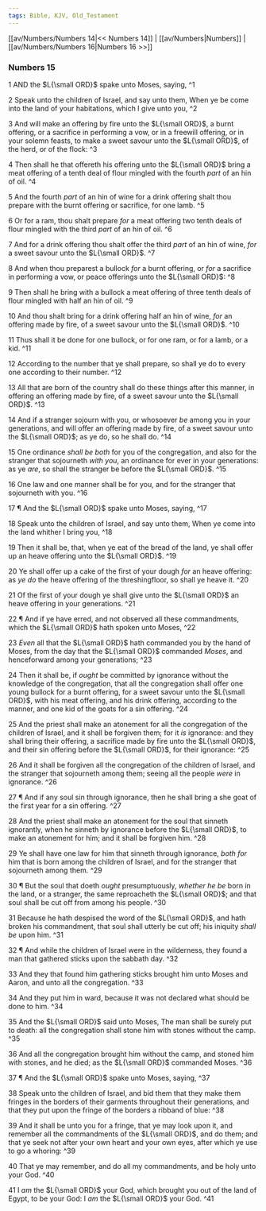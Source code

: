 ```yaml
---
tags: Bible, KJV, Old_Testament
---
```


[[av/Numbers/Numbers 14|<< Numbers 14]] | [[av/Numbers|Numbers]] | [[av/Numbers/Numbers 16|Numbers 16 >>]]

### Numbers 15

1 AND the $L{\small ORD}$ spake unto Moses, saying, ^1

2 Speak unto the children of Israel, and say unto them, When ye be come into the land of your habitations, which I give unto you, ^2

3 And will make an offering by fire unto the $L{\small ORD}$, a burnt offering, or a sacrifice in performing a vow, or in a freewill offering, or in your solemn feasts, to make a sweet savour unto the $L{\small ORD}$, of the herd, or of the flock: ^3

4 Then shall he that offereth his offering unto the $L{\small ORD}$ bring a meat offering of a tenth deal of flour mingled with the fourth _part_ of an hin of oil. ^4

5 And the fourth _part_ of an hin of wine for a drink offering shalt thou prepare with the burnt offering or sacrifice, for one lamb. ^5

6 Or for a ram, thou shalt prepare _for_ a meat offering two tenth deals of flour mingled with the third _part_ of an hin of oil. ^6

7 And for a drink offering thou shalt offer the third _part_ of an hin of wine, _for_ a sweet savour unto the $L{\small ORD}$. ^7

8 And when thou preparest a bullock _for_ a burnt offering, or _for_ a sacrifice in performing a vow, or peace offerings unto the $L{\small ORD}$: ^8

9 Then shall he bring with a bullock a meat offering of three tenth deals of flour mingled with half an hin of oil. ^9

10 And thou shalt bring for a drink offering half an hin of wine, _for_ an offering made by fire, of a sweet savour unto the $L{\small ORD}$. ^10

11 Thus shall it be done for one bullock, or for one ram, or for a lamb, or a kid. ^11

12 According to the number that ye shall prepare, so shall ye do to every one according to their number. ^12

13 All that are born of the country shall do these things after this manner, in offering an offering made by fire, of a sweet savour unto the $L{\small ORD}$. ^13

14 And if a stranger sojourn with you, or whosoever _be_ among you in your generations, and will offer an offering made by fire, of a sweet savour unto the $L{\small ORD}$; as ye do, so he shall do. ^14

15 One ordinance _shall_ _be_ _both_ for you of the congregation, and also for the stranger that sojourneth _with_ _you_, an ordinance for ever in your generations: as ye _are_, so shall the stranger be before the $L{\small ORD}$. ^15

16 One law and one manner shall be for you, and for the stranger that sojourneth with you. ^16

17 ¶ And the $L{\small ORD}$ spake unto Moses, saying, ^17

18 Speak unto the children of Israel, and say unto them, When ye come into the land whither I bring you, ^18

19 Then it shall be, that, when ye eat of the bread of the land, ye shall offer up an heave offering unto the $L{\small ORD}$. ^19

20 Ye shall offer up a cake of the first of your dough _for_ an heave offering: as _ye_ _do_ the heave offering of the threshingfloor, so shall ye heave it. ^20

21 Of the first of your dough ye shall give unto the $L{\small ORD}$ an heave offering in your generations. ^21

22 ¶ And if ye have erred, and not observed all these commandments, which the $L{\small ORD}$ hath spoken unto Moses, ^22

23 _Even_ all that the $L{\small ORD}$ hath commanded you by the hand of Moses, from the day that the $L{\small ORD}$ commanded _Moses_, and henceforward among your generations; ^23

24 Then it shall be, if _ought_ be committed by ignorance without the knowledge of the congregation, that all the congregation shall offer one young bullock for a burnt offering, for a sweet savour unto the $L{\small ORD}$, with his meat offering, and his drink offering, according to the manner, and one kid of the goats for a sin offering. ^24

25 And the priest shall make an atonement for all the congregation of the children of Israel, and it shall be forgiven them; for it _is_ ignorance: and they shall bring their offering, a sacrifice made by fire unto the $L{\small ORD}$, and their sin offering before the $L{\small ORD}$, for their ignorance: ^25

26 And it shall be forgiven all the congregation of the children of Israel, and the stranger that sojourneth among them; seeing all the people _were_ in ignorance. ^26

27 ¶ And if any soul sin through ignorance, then he shall bring a she goat of the first year for a sin offering. ^27

28 And the priest shall make an atonement for the soul that sinneth ignorantly, when he sinneth by ignorance before the $L{\small ORD}$, to make an atonement for him; and it shall be forgiven him. ^28

29 Ye shall have one law for him that sinneth through ignorance, _both_ _for_ him that is born among the children of Israel, and for the stranger that sojourneth among them. ^29

30 ¶ But the soul that doeth _ought_ presumptuously, _whether_ _he_ _be_ born in the land, or a stranger, the same reproacheth the $L{\small ORD}$; and that soul shall be cut off from among his people. ^30

31 Because he hath despised the word of the $L{\small ORD}$, and hath broken his commandment, that soul shall utterly be cut off; his iniquity _shall_ _be_ upon him. ^31

32 ¶ And while the children of Israel were in the wilderness, they found a man that gathered sticks upon the sabbath day. ^32

33 And they that found him gathering sticks brought him unto Moses and Aaron, and unto all the congregation. ^33

34 And they put him in ward, because it was not declared what should be done to him. ^34

35 And the $L{\small ORD}$ said unto Moses, The man shall be surely put to death: all the congregation shall stone him with stones without the camp. ^35

36 And all the congregation brought him without the camp, and stoned him with stones, and he died; as the $L{\small ORD}$ commanded Moses. ^36

37 ¶ And the $L{\small ORD}$ spake unto Moses, saying, ^37

38 Speak unto the children of Israel, and bid them that they make them fringes in the borders of their garments throughout their generations, and that they put upon the fringe of the borders a ribband of blue: ^38

39 And it shall be unto you for a fringe, that ye may look upon it, and remember all the commandments of the $L{\small ORD}$, and do them; and that ye seek not after your own heart and your own eyes, after which ye use to go a whoring: ^39

40 That ye may remember, and do all my commandments, and be holy unto your God. ^40

41 I _am_ the $L{\small ORD}$ your God, which brought you out of the land of Egypt, to be your God: I _am_ the $L{\small ORD}$ your God. ^41
